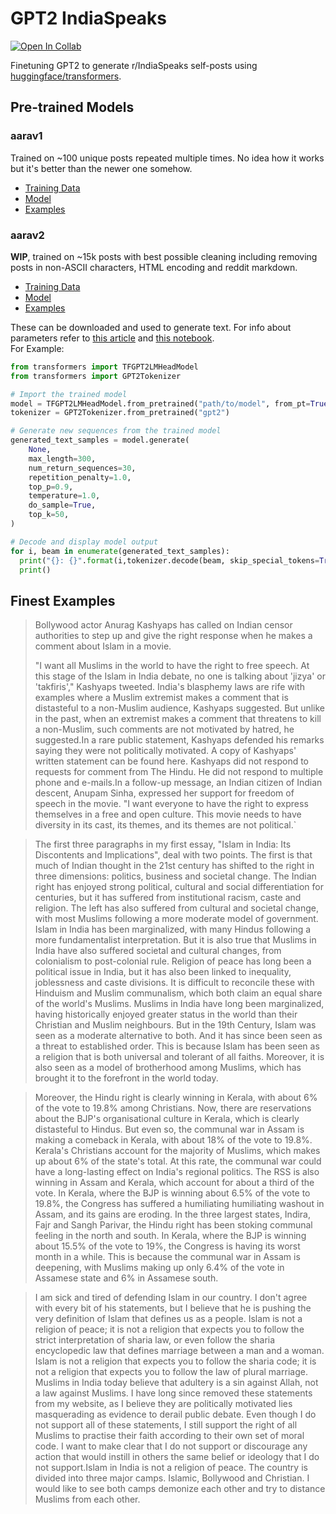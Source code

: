 # GPT2 IndiaSpeaks
[![Open In Collab](https://colab.research.google.com/assets/colab-badge.svg)](https://colab.research.google.com/drive/1TPgsHyavUQ-wNqDDtncu-mKjAekT-1PD?usp=sharing)

Finetuning GPT2 to generate r/IndiaSpeaks self-posts using [huggingface/transformers](https://github.com/huggingface/transformers/).

## Pre-trained Models

### aarav1

Trained on ~100 unique posts repeated multiple times. No idea how it works but it's better than the newer one somehow.

* [Training Data](https://drive.google.com/drive/folders/1by-fwkDV7KXPUcuAvfSYEeX1N3rp6Vs_?usp=sharing)
* [Model](https://drive.google.com/drive/folders/1-zbiOL6-72ngvd30tMm-6q_rznezhnAh?usp=sharing)
* [Examples](https://drive.google.com/drive/folders/1TuhS9OTkKmcCw2qMxUZ1FWRpYCjksKDQ?usp=sharing)

### aarav2

**WIP**, trained on ~15k posts with best possible cleaning including removing posts in non-ASCII characters, HTML encoding and reddit markdown.

* [Training Data](https://drive.google.com/drive/folders/1ouhLpXZ-vn6h2R35PKHdt98tJHJVKEqq?usp=sharing)
* [Model](https://drive.google.com/drive/folders/1DavOFZej9fFVg-b6cyE8eEPY-UN7HblK?usp=sharing)
* [Examples](https://drive.google.com/drive/folders/1inQdAfJPwlSEPxJ4Bhck5SFDQIyw9Yed?usp=sharing)

These can be downloaded and used to generate text. For info about parameters refer to [this article](https://huggingface.co/blog/how-to-generate) and [this notebook](https://colab.research.google.com/gist/GeorgeDittmar/5c57a35332b2b5818e51618af7953351/lm-huggingface-finetune-gpt-2.ipynb).  
For Example: 
  
```py
from transformers import TFGPT2LMHeadModel
from transformers import GPT2Tokenizer

# Import the trained model
model = TFGPT2LMHeadModel.from_pretrained("path/to/model", from_pt=True)
tokenizer = GPT2Tokenizer.from_pretrained("gpt2")

# Generate new sequences from the trained model
generated_text_samples = model.generate(
    None, 
    max_length=300,  
    num_return_sequences=30,
    repetition_penalty=1.0,
    top_p=0.9,
    temperature=1.0,
    do_sample=True,
    top_k=50,
)

# Decode and display model output
for i, beam in enumerate(generated_text_samples):
  print("{}: {}".format(i,tokenizer.decode(beam, skip_special_tokens=True)))
  print()
```




## Finest Examples  
  
> Bollywood actor Anurag Kashyaps has called on Indian censor authorities to step up and give the right response when he makes a comment about Islam in a movie.
> 
> "I want all Muslims in the world to have the right to free speech. At this stage of the Islam in India debate, no one is talking about 'jizya' or 'takfiris'," Kashyaps tweeted.
> India's blasphemy laws are rife with examples where a Muslim extremist makes a comment that is distasteful to a non-Muslim audience, Kashyaps suggested. But unlike in the past, when an extremist makes a comment that threatens to kill a non-Muslim, such comments are not motivated by hatred, he suggested.In a rare public statement, Kashyaps defended his remarks saying they were not politically motivated.
> A copy of Kashyaps' written statement can be found here. Kashyaps did not respond to requests for comment from The Hindu. He did not respond to multiple phone and e-mails.In a follow-up message, an Indian citizen of Indian descent, Anupam Sinha, expressed her support for freedom of speech in the movie. "I want everyone to have the right to express themselves in a free and open culture. This movie needs to have diversity in its cast, its themes, and its themes are not political.`


> The first three paragraphs in my first essay, "Islam in India: Its Discontents and Implications", deal with two points. The first is that much of Indian thought in the 21st century has shifted to the right in three dimensions: politics, business and societal change. The Indian right has enjoyed strong political, cultural and social differentiation for centuries, but it has suffered from institutional racism, caste and religion. The left has also suffered from cultural and societal change, with most Muslims following a more moderate model of government. Islam in India has been marginalized, with many Hindus following a more fundamentalist interpretation. But it is also true that Muslims in India have also suffered societal and cultural changes, from colonialism to post-colonial rule. Religion of peace has long been a political issue in India, but it has also been linked to inequality, joblessness and caste divisions. It is difficult to reconcile these with Hinduism and Muslim communalism, which both claim an equal share of the world's Muslims. Muslims in India have long been marginalized, having historically enjoyed greater status in the world than their Christian and Muslim neighbours. But in the 19th Century, Islam was seen as a moderate alternative to both. And it has since been seen as a threat to established order. This is because Islam has been seen as a religion that is both universal and tolerant of all faiths. Moreover, it is also seen as a model of brotherhood among Muslims, which has brought it to the forefront in the world today.


> Moreover, the Hindu right is clearly winning in Kerala, with about 6% of the vote to 19.8% among Christians. Now, there are reservations about the BJP's organisational culture in Kerala, which is clearly distasteful to Hindus. But even so, the communal war in Assam is making a comeback in Kerala, with about 18% of the vote to 19.8%.  Kerala's Christians account for the majority of Muslims, which makes up about 6% of the state's total.  At this rate, the communal war could have a long-lasting effect on India's regional politics.  The RSS is also winning in Assam and Kerala, which account for about a third of the vote. In Kerala, where the BJP is winning about 6.5% of the vote to 19.8%, the Congress has suffered a humiliating humiliating washout in Assam, and its gains are eroding. In the three largest states, Indira, Fajr and Sangh Parivar, the Hindu right has been stoking communal feeling in the north and south. In Kerala, where the BJP is winning about 15.5% of the vote to 19%, the Congress is having its worst month in a while. This is because the communal war in Assam is deepening, with Muslims making up only 6.4% of the vote in Assamese state and 6% in Assamese south.

> I am sick and tired of defending Islam in our country. I don't agree with every bit of his statements, but I believe that he is pushing the very definition of Islam that defines us as a people. Islam is not a religion of peace; it is not a religion that expects you to follow the strict interpretation of sharia law, or even follow the sharia encyclopedic law that defines marriage between a man and a woman. Islam is not a religion that expects you to follow the sharia code; it is not a religion that expects you to follow the law of plural marriage. Muslims in India today believe that adultery is a sin against Allah, not a law against Muslims. I have long since removed these statements from my website, as I believe they are politically motivated lies masquerading as evidence to derail public debate. Even though I do not support all of these statements, I still support the right of all Muslims to practise their faith according to their own set of moral code. I want to make clear that I do not support or discourage any action that would instill in others the same belief or ideology that I do not support.Islam in India is not a religion of peace. The country is divided into three major camps. Islamic, Bollywood and Christian. I would like to see both camps demonize each other and try to distance Muslims from each other.

